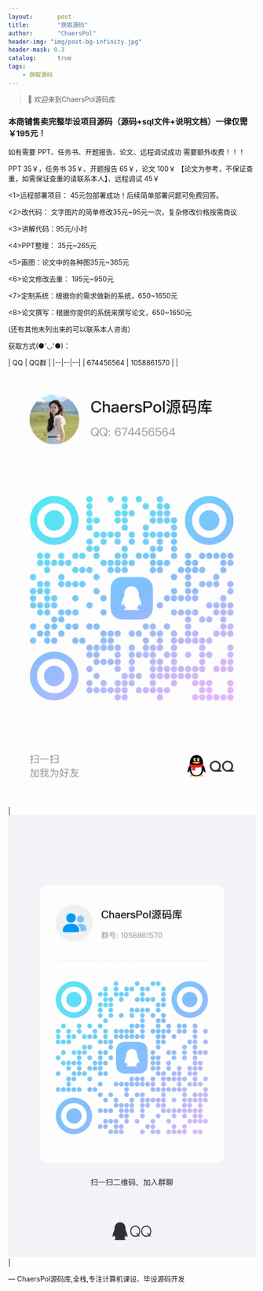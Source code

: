 ```yaml
---
layout:       post
title:        "获取源码"
author:       "ChaersPol"
header-img: "img/post-bg-infinity.jpg"
header-mask: 0.3
catalog:      true
tags:
    - 获取源码
---
```


>  👋  欢迎来到ChaersPol源码库

### 本商铺售卖完整毕设项目源码（源码+sql文件+说明文档）一律仅需￥195元！

如有需要 PPT、任务书、开题报告、论文、远程调试成功 需要额外收费！！！

PPT 35￥，任务书 35￥、开题报告 65￥，论文 100￥
【论文为参考，不保证查重，如需保证查重的请联系本人】、远程调试 45￥

 <1>远程部署项目： 45元包部署成功！后续简单部署问题可免费回答。

 <2>改代码： 文字图片的简单修改35元~95元一次，复杂修改价格按需商议

 <3>讲解代码：95元/小时

 <4>PPT整理： 35元~265元

 <5>画图：论文中的各种图35元~365元
 
 <6>论文修改去重： 195元~950元
 
 <7>定制系统：根据你的需求做新的系统，650~1650元
 
 <8>论文撰写：根据你提供的系统来撰写论文，650~1650元

(还有其他未列出来的可以联系本人咨询）

 获取方式(●'◡'●)：

 | QQ | QQ群 |
|--|--|--|
| 674456564 | 1058861570 |
| ![QQ](../images/image.png) | ![QQ群](../images/image-1.png) |

— ChaersPol源码库,全栈,专注计算机课设、毕设源码开发